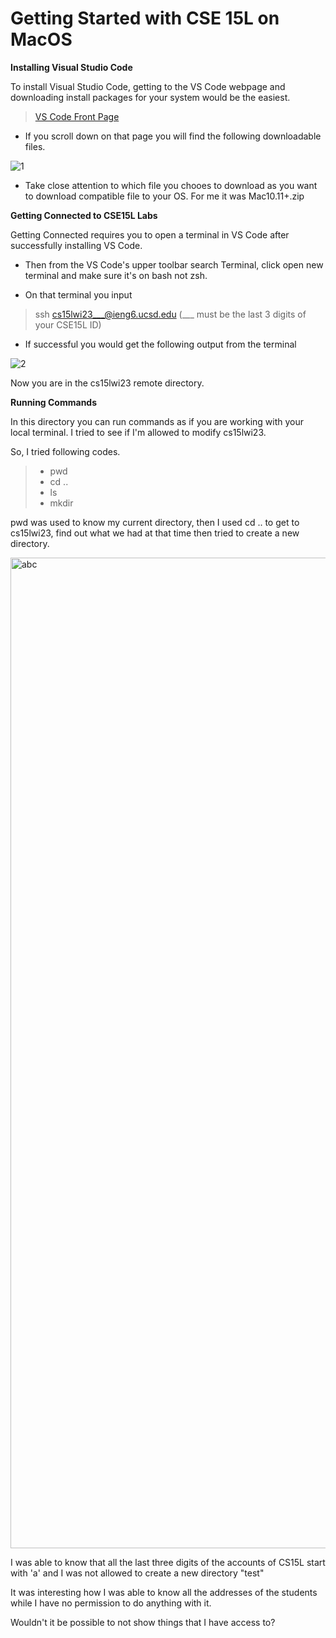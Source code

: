 # Getting Started with CSE 15L on MacOS


**Installing Visual Studio Code**


To install Visual Studio Code, getting to the VS Code webpage and downloading install packages for your system would be the easiest.

>[VS Code Front Page](https://code.visualstudio.com/)

* If you scroll down on that page you will find the following downloadable files.

![1](https://user-images.githubusercontent.com/66867608/212767940-9e67640f-567e-46cf-bdce-c50a3daddaff.png)

* Take close attention to which file you chooes to download as you want to download compatible file to your OS. For me it was Mac10.11+.zip 


**Getting Connected to CSE15L Labs**

Getting Connected requires you to open a terminal in VS Code after successfully installing VS Code.

* Then from the VS Code's upper toolbar search Terminal, click open new terminal and make sure it's on bash not zsh.

* On that terminal you input 

>ssh cs15lwi23___@ieng6.ucsd.edu (___ must be the last 3 digits of your CSE15L ID)

* If successful you would get the following output from the terminal

![2](https://user-images.githubusercontent.com/66867608/212768927-752f63e9-575e-4a31-9f0b-81c79e87b839.png)

Now you are in the cs15lwi23 remote directory.

**Running Commands**

In this directory you can run commands as if you are working with your local terminal. I tried to see if I'm allowed to modify cs15lwi23.

So, I tried following codes.

> * pwd
> * cd ..
> * ls
> * mkdir

pwd was used to know my current directory, then I used cd .. to get to cs15lwi23, find out what we had at that time then tried to create a new directory.

<img width="1585" alt="abc" src="https://user-images.githubusercontent.com/66867608/212769612-615cae15-f0dc-4943-85a0-e14a14ab20e8.png">

I was able to know that all the last three digits of the accounts of CS15L start with 'a' and I was not allowed to create a new directory "test"

It was interesting how I was able to know all the addresses of the students while I have no permission to do anything with it. 

Wouldn't it be possible to not show things that I have access to?

